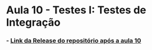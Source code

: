 # Aula 10 - Testes I: Testes de Integração

### - [Link da Release do repositório após a aula 10](https://github.com/C4i0kun/PCS3643-2021-Grupo5/tree/aula10)